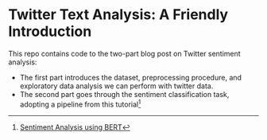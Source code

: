 # Twitter Text Analysis: A Friendly Introduction
This repo contains code to the two-part blog post on Twitter sentiment analysis:
- The first part introduces the dataset, preprocessing procedure, and exploratory data analysis we can perform with twitter data.
- The second part goes through the sentiment classification task, adopting a pipeline from this tutorial[^1] 

[^1]: [Sentiment Analysis using BERT](https://www.kaggle.com/code/prakharrathi25/sentiment-analysis-using-bert) 

